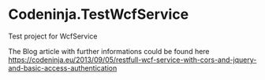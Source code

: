 # Codeninja.TestWcfService
Test project for WcfService

The Blog article with further informations could be found here https://codeninja.eu/2013/09/05/restfull-wcf-service-with-cors-and-jquery-and-basic-access-authentication
